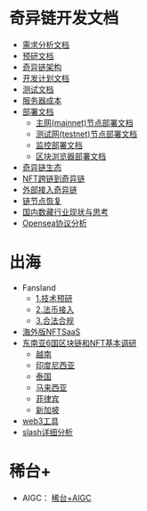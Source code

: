 <!--
 * @Author: yqq
 * @Email: youngqqcn@gmail.com
 * @Date: 2022-11-02 09:19:04
 * @Description: file content
-->
# 奇异链开发文档

- [需求分析文档](./docs/1.需求分析文档.md)
- [预研文档](./docs/2.技术预研文档.md)
- [奇异链架构](./docs/3.奇异链架构.md)
- [开发计划文档](./docs/4.开发计划文档.md)
- [测试文档](./docs/5.测试文档.md)
- [服务器成本](./docs/6.服务器成本.md)
- [部署文档](./docs/7.部署文档.md)
  - [主网(mainnet)节点部署文档](./mainnet/README.md)
  - [测试网(testnet)节点部署文档](./deploy/README.md)
  - [监控部署文档](./monit/readme.md)
  - [区块浏览器部署文档](https://github.com/qiyichain/blockscout/blob/qiyichain/doc-zh/deploy.md)
- [奇异链生态](./docs/8.奇异链生态.md)
- [NFT跨链到奇异链](https://github.com/qiyichain/cross-chain)
- [外部接入奇异链](./docs/9.外部接入.md)
- [链节点恢复](./recovery/)
- [国内数藏行业现状与思考](./docs/12.%E6%95%B0%E8%97%8F%E8%A1%8C%E4%B8%9A%E7%8E%B0%E7%8A%B6%E4%B8%8E%E6%80%9D%E8%80%83.md)
- [Opensea协议分析](./docs/13.Opensea协议分析.md)

# 出海

- Fansland
  - [1.技术预研](./docs/fansland/1.技术预研.md)
  - [2.法币接入](./docs/fansland/2.法币支付.md)
  - [3.合法合规](./docs/fansland/3.合法合规.md)
- [海外版NFTSaaS](./docs/14.%E6%B5%B7%E5%A4%96%E7%89%88NFTSaaS.md)
- [东南亚6国区块链和NFT基本调研](./docs/NFT_in_SEA_research/)
  - [越南](./docs/NFT_in_SEA_research/越南.md)
  - [印度尼西亚](./docs/NFT_in_SEA_research/印度尼西亚.md)
  - [泰国](./docs/NFT_in_SEA_research/泰国.md)
  - [马来西亚](./docs/NFT_in_SEA_research/马来西亚.md)
  - [菲律宾](./docs/NFT_in_SEA_research/菲律宾.md)
  - [新加坡](./docs/NFT_in_SEA_research/新加坡.md)
- [web3工具](./docs/19-Web3%E5%B7%A5%E5%85%B7.md)
- [slash详细分析](./docs/20-slash%E8%AF%A6%E7%BB%86%E5%88%86%E6%9E%90.md)



# 稀台+

- AIGC： [稀台+AIGC](./docs/22.AIGC_stable_defussion.md)